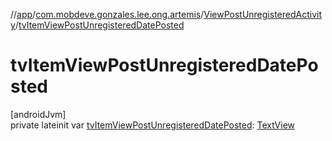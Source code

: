 //[app](../../../index.md)/[com.mobdeve.gonzales.lee.ong.artemis](../index.md)/[ViewPostUnregisteredActivity](index.md)/[tvItemViewPostUnregisteredDatePosted](tv-item-view-post-unregistered-date-posted.md)

# tvItemViewPostUnregisteredDatePosted

[androidJvm]\
private lateinit var [tvItemViewPostUnregisteredDatePosted](tv-item-view-post-unregistered-date-posted.md): [TextView](https://developer.android.com/reference/kotlin/android/widget/TextView.html)
